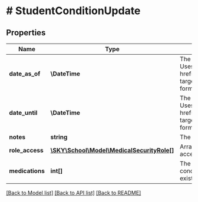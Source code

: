 # # StudentConditionUpdate

## Properties

Name | Type | Description | Notes
------------ | ------------- | ------------- | -------------
**date_as_of** | **\DateTime** | The date the condition began. Use format ...  Uses &lt;a href&#x3D;\&quot;https://tools.ietf.org/html/rfc3339\&quot; target&#x3D;\&quot;_blank\&quot;&gt;ISO-8601&lt;/a&gt; format: &#x60;&#x60;&#x60;2022-01-20T16:30:00-05:00&#x60;&#x60;&#x60; | [optional]
**date_until** | **\DateTime** | The date the condition ended. Use format ...  Uses &lt;a href&#x3D;\&quot;https://tools.ietf.org/html/rfc3339\&quot; target&#x3D;\&quot;_blank\&quot;&gt;ISO-8601&lt;/a&gt; format: &#x60;&#x60;&#x60;2022-01-20T16:30:00-05:00&#x60;&#x60;&#x60; | [optional]
**notes** | **string** | The notes for the condition | [optional]
**role_access** | [**\SKY\School\Model\MedicalSecurityRole[]**](MedicalSecurityRole.md) | Array of roles. If a role is not included, default access will be set to true | [optional]
**medications** | **int[]** | The list of student medication IDs for the condition. If included, this list will replace the existing list of medications. | [optional]

[[Back to Model list]](../../README.md#models) [[Back to API list]](../../README.md#endpoints) [[Back to README]](../../README.md)
